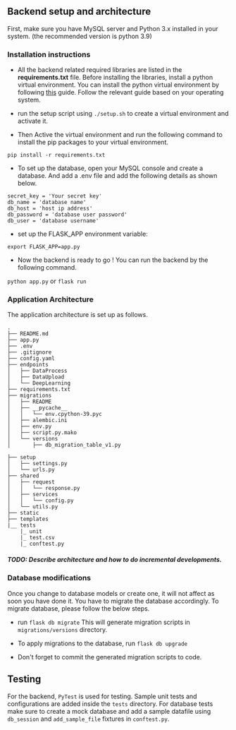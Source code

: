 ## Backend setup and architecture


First, make sure you have MySQL server and Python 3.x installed in your system.
(the recommended version is python 3.9)


### Installation instructions

* All the backend related required libraries are listed in the **requirements.txt** file.
  Before installing the libraries, install a python virtual environment. You can install
  the python virtual environment by following [this](https://packaging.python.org/guides/installing-using-pip-and-virtual-environments/)
  guide. Follow the relevant guide based on your operating system.

* run the setup script using `./setup.sh` to create a virtual environment and activate it.

* Then Active the virtual environment and run the following
  command to install the pip packages to your virtual
  environment.

`pip install -r requirements.txt`

* To set up the database, open your MySQL console and create a database.
  And add a .env file and add the following details as shown below.

```
secret_key = 'Your secret key'
db_name = 'database name'
db_host = 'host ip address'
db_password = 'database user password'
db_user = 'database username'
```

* set up the FLASK_APP environment variable:

`export FLASK_APP=app.py`

* Now the backend is ready to go ! You can run the backend
  by the following command.

`python app.py`
 or
`flask run`


### Application Architecture

The application architecture is set up as follows.

```
.
├── README.md
├── app.py
├── .env
├── .gitignore
├── config.yaml
├── endpoints
│   ├── DataProcess
│   ├── DataUpload
│   └── DeepLearning
├── requirements.txt
├── migrations
│   ├── README
│   ├── __pycache__
│   │   └── env.cpython-39.pyc
│   ├── alembic.ini
│   ├── env.py
│   ├── script.py.mako
│   └── versions
│       ├── db_migration_table_v1.py

├── setup
│   ├── settings.py
│   └── urls.py
├── shared
│   ├── request
│   │   └── response.py
│   ├── services
│   │   └── config.py
│   └── utils.py
├── static
├── templates
|__ tests
    |_ unit
    |_ test.csv
    |_ conftest.py
```

##### TODO: Describe architecture and how to do incremental developments.

### Database modifications

Once you change to database models or create one, it will not affect as soon you have done it.
You have to migrate the database accordingly. To migrate database, please follow the below steps.

* run `flask db migrate`
This will generate migration scripts in `migrations/versions` directory.

* To apply migrations to the database, run `flask db upgrade`

* Don't forget to commit the generated migration scripts to code.

## Testing
For the backend, `PyTest` is used for testing. Sample unit tests and configurations are added inside the `tests` directory. For database tests make sure to create a mock database and add a sample datafile using `db_session` and `add_sample_file` fixtures in `conftest.py`.
